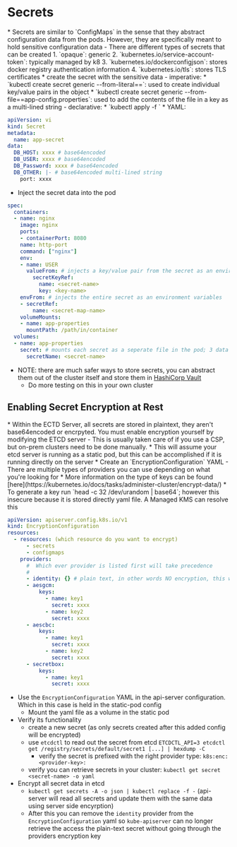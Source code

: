 <h1>Secrets</h1>
* Secrets are similar to `ConfigMaps` in the sense that they abstract configuration data from the pods. However, they are specifically meant to hold sensitive configuration data
  - There are different types of secrets that can be created
    1. `opaque`: generic
    2. `kubernetes.io/service-account-token`: typically managed by k8
    3. `kubernetes.io/dockerconfigjson`: stores docker registry authentication information
    4. `kubernetes.io/tls`: stores TLS certificates
* create the secret with the sensitive data
  - imperative:
    * `kubectl create secret generic <secret-name> --from-literal=<key-name>=<value>`: used to create individual key/value pairs in the object
    * `kubectl create secret generic <secret-name> --from-file=<key-name>=app-config.properties`: used to add the contents of the file in a key as a multi-lined string
  - declarative:
    * `kubectl apply -f <secret.yaml>`
    * YAML:

   ```yml
   apiVersion: vi
   kind: Secret
   metadata:
     name: app-secret
   data:
     DB_HOST: xxxx # base64encoded
     DB_USER: xxxx # base64encoded
     DB_Password: xxxx # base64encoded
     DB_OTHER: |- # base64encoded multi-lined string
       port: xxxx
   ```

* Inject the secret data into the pod

```yml
spec:
  containers:
  - name: nginx
    image: nginx
    ports:
    - containerPort: 8080
    name: http-port
    command: ["nginx"]
    env:
    - name: USER
      valueFrom: # injects a key/value pair from the secret as an environment variable
        secretKeyRef:
          name: <secret-name>
          key: <key-name>
    envFrom: # injects the entire secret as an environment variables
    - secretRef:
        name: <secret-map-name>  
    volumeMounts:
    - name: app-properties
      mountPath: /path/in/container
  volumes:
  - name: app-properties
    secret: # mounts each secret as a seperate file in the pod; 3 data attributes = 3 files
      secretName: <secret-name>
```

* NOTE: there are much safer ways to store secrets, you can abstract them out of the cluster itself and store them in [HashiCorp Vault](https://developer.hashicorp.com/vault/tutorials/kubernetes/kubernetes-sidecar)
  - Do more testing on this in your own cluster

<h2>Enabling Secret Encryption at Rest</h2>
* Within the ECTD Server, all secrets are stored in plaintext, they aren't base64encoded or encrpyted. You must enable encryption yourself by modifying the ETCD server
  - This is usually taken care of if you use a CSP, but on-prem clusters need to be done manually.
* This will assume your etcd server is running as a static pod, but this can be accomplished if it is running directly on the server
* Create an `EncryptionConfiguration` YAML
  - There are multiple types of providers you can use depending on what you're looking for
    * More information on the type of keys can be found [here](https://kubernetes.io/docs/tasks/administer-cluster/encrypt-data/)
    * To generate a key run `head -c 32 /dev/urandom | base64`; however this insecure because it is stored directly yaml file. A Managed KMS can resolve this
 
```yml
apiVersion: apiserver.config.k8s.io/v1
kind: EncryptionConfiguration
resources:
  - resources: (which resource do you want to encrypt)
      - secrets 
      - configmaps
    providers:
      #  Which ever provider is listed first will take precedence
      #
      - identity: {} # plain text, in other words NO encryption, this would be placed at the bottom to allow API-Server to access plain-text secret
      - aesgcm:
          keys:
            - name: key1
              secret: xxxx
            - name: key2
              secret: xxxx
      - aescbc:
          keys:
            - name: key1
              secret: xxxx
            - name: key2
              secret: xxxx
      - secretbox:
          keys:
            - name: key1
              secret: xxxx
```

* Use the `EncryptionConfiguration` YAML in the api-server configuration. Which in this case is held in the static-pod config
  - Mount the yaml file as a volume in the static pod
* Verify its functionality
  - create a new secret (as only secrets created after this added config will be encrypted)
  - use `etcdctl` to read out the secret from etcd `ETCDCTL_API=3 etcdctl get /registry/secrets/default/secret1 [...] | hexdump -C`
    * verify the secret is prefixed with the right provider type: `k8s:enc:<provider-key>:`
  - verify you can retrieve secrets in your cluster: `kubectl get secret <secret-name> -o yaml`
* Encrypt all secret data in etcd
  - `kubectl get secrets -A -o json | kubectl replace -f -` (api-server will read all secrets and update them with the same data using server side encyrption)
  - After this you can remove the `identity` provider from the `EncryptionConfiguration` yaml so `kube-apiserver` can no longer retrieve the access the plain-text secret without going through the providers encryption key
